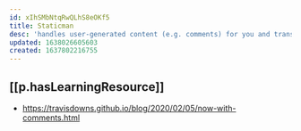 ```yaml
---
id: xIhSMbNtqRwQLhS8eOKf5
title: Staticman
desc: 'handles user-generated content (e.g. comments) for you and transforms it into data files that sit in your GitHub repository, along with the rest of your content.'
updated: 1638026605603
created: 1637802216755
---
```


## [[p.hasLearningResource]]
  - https://travisdowns.github.io/blog/2020/02/05/now-with-comments.html